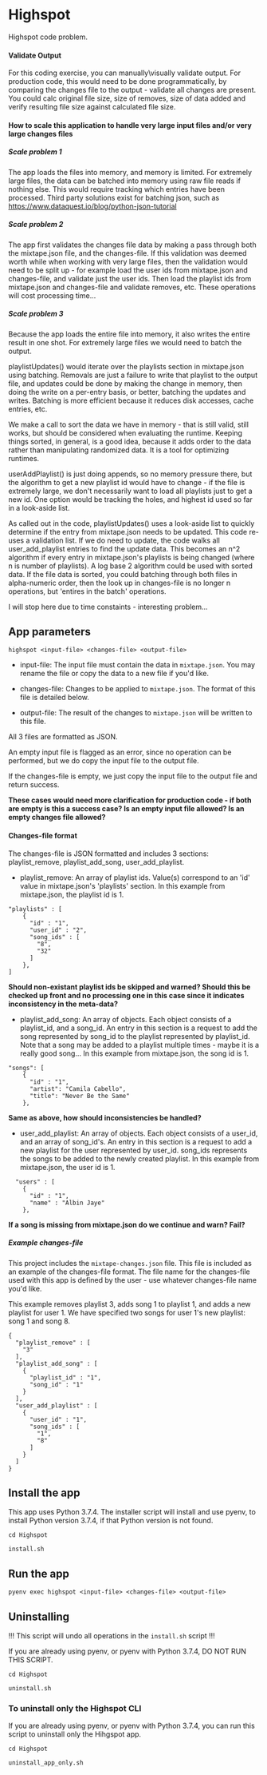 # Highspot
Highspot code problem.

#### Validate Output
For this coding exercise, you can manually\visually validate output. For production code, 
this would need to be done programmatically, by comparing the changes file to the output - validate 
all changes are present. You could calc original file size, size of removes, size of data added and verify
resulting file size against calculated file size.

#### How to scale this application to handle very large input files and/or very large changes files
##### Scale problem 1
The app loads the files into memory, and memory is limited. For extremely large files, the data can be batched 
into memory using raw file reads if nothing else. This would require tracking which entries have been processed. Third 
party solutions exist for batching json, such as https://www.dataquest.io/blog/python-json-tutorial

##### Scale problem 2
The app first validates the changes file data by making a pass through both the mixtape.json file, 
and the changes-file. If this validation was deemed worth while when working with very large files, then the validation 
would need to be split up - for example load the user ids from mixtape.json and changes-file, and validate just 
the user ids. Then load the playlist ids from mixtape.json and changes-file and validate removes, etc. 
These operations will cost processing time...

##### Scale problem 3
Because the app loads the entire file into memory, it also writes the entire result in one shot. For extremely 
large files we would need to batch the output.  

playlistUpdates() would iterate over the playlists section in mixtape.json using batching. Removals are just a 
failure to write that playlist to the output file, and updates could be done by 
making the change in memory, then doing the write on a per-entry basis, or better, batching the updates and writes.
Batching is more efficient because it reduces disk accesses, cache entries, etc.

We make a call to sort the data we have in memory - that is still valid, still works, but should be considered when 
evaluating the runtime. Keeping things sorted, in general, is a good idea, because it adds order to the data rather 
than manipulating randomized data. It is a tool for optimizing runtimes.

userAddPlaylist() is just doing appends, so no memory pressure there, but the algorithm to get a new playlist id 
would have to change - if the file is extremely large, we don't necessarily want to load all playlists just 
to get a new id. One option would be tracking the holes, and highest id used so far in a look-aside list.

As called out in the code, playlistUpdates() uses a look-aside list to quickly determine if the entry from mixtape.json 
needs to be updated. This code re-uses a validation list. If we do need to update, the code walks all user_add_playlist
entries to find the update data. This becomes an n^2 algorithm if every entry in mixtape.json's playlists is being 
changed (where n is number of playlists). A log base 2 algorithm could be used with sorted data. If the 
file data is sorted, you could batching through both files in alpha-numeric order, then the look up in changes-file
is no longer n operations, but 'entires in the batch' operations.

I will stop here due to time constaints - interesting problem...

## App parameters

```highspot <input-file> <changes-file> <output-file>```

- input-file: The input file must contain the data in ```mixtape.json```. You may rename the file or copy the data
 to a new file if you'd like.

- changes-file: Changes to be applied to ```mixtape.json```. The format of this file is detailed below.

- output-file: The result of the changes to ```mixtape.json``` will be written to this file. 

All 3 files are formatted as JSON.

An empty input file is flagged as an error, since no operation can be performed, but we do copy the input file to 
the output file.

If the changes-file is empty, we just copy the input file to the output file and return success. 

**These cases would need more clarification for production code - if both are empty is this a success case? Is an empty
input file allowed? Is an empty changes file allowed?**

#### Changes-file format

The changes-file is JSON formatted and includes 3 sections: playlist_remove, playlist_add_song, user_add_playlist. 

- playlist_remove: An array of playlist ids. Value(s) correspond to an 'id' value in mixtape.json's 'playlists' section. 
In this example from mixtape.json, the playlist id is 1.
```  
"playlists" : [
    {
      "id" : "1",
      "user_id" : "2",
      "song_ids" : [
        "8",
        "32"
      ]
    },
]

``````

**Should non-existant playlist ids be skipped and warned? Should this be checked up front and no processing 
one in this case since it indicates inconsistency in the meta-data?**

- playlist_add_song: An array of objects. Each object consists of a playlist_id, and a song_id. An entry in this 
section is a request to add the song represented by song_id to the playlist represented by playlist_id. Note that
a song may be added to a playlist multiple times - maybe it is a really good song...
In this example from mixtape.json, the song id is 1.

```  
"songs": [
    {
      "id" : "1",
      "artist": "Camila Cabello",
      "title": "Never Be the Same"
    },
```

**Same as above, how should inconsistencies be handled?**

- user_add_playlist: An array of objects. Each object consists of a user_id, and an array of song_id's. An entry in this 
section is a request to add a new playlist for the user represented by user_id. song_ids represents the songs to 
be added to the newly created playlist. 
In this example from mixtape.json, the user id is 1.
```
  "users" : [
    {
      "id" : "1",
      "name" : "Albin Jaye"
    },

```

**If a song is missing from mixtape.json do we continue and warn? Fail?**

##### Example changes-file
This project includes the ```mixtape-changes.json``` file. This file is included as an example of the 
changes-file format. The file name for the changes-file used with this app is defined by the user - use 
whatever changes-file name you'd like.

This example removes playlist 3, adds song 1 to playlist 1, and adds a new playlist for user 1. 
We have specified two songs for user 1's new playlist: song 1 and song 8.

```
{
  "playlist_remove" : [
    "3"
  ],
  "playlist_add_song" : [
    {
      "playlist_id" : "1",
      "song_id" : "1"
    }
  ],
  "user_add_playlist" : [
    {
      "user_id" : "1",
      "song_ids" : [
        "1",
        "8"
      ]
    }
  ]
}
```

## Install the app
This app uses Python 3.7.4. The installer script will install and use pyenv, to install Python version 3.7.4, 
if that Python version is not found.

```cd Highspot```

```install.sh```

## Run the app

```pyenv exec highspot <input-file> <changes-file> <output-file>```

## Uninstalling

!!! This script will undo all operations in the ```install.sh``` script !!!

If you are already using pyenv, or pyenv with Python 3.7.4, DO NOT RUN THIS SCRIPT.

```cd Highspot```

```uninstall.sh```

### To uninstall only the Highspot CLI
If you are already using pyenv, or pyenv with Python 3.7.4, you can run this script to uninstall only the Hihgspot app.

```cd Highspot```

```uninstall_app_only.sh```




